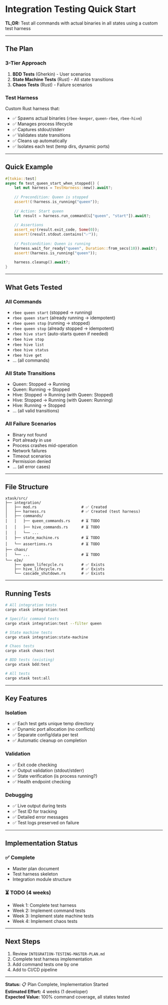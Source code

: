 # Integration Testing Quick Start

**TL;DR:** Test all commands with actual binaries in all states using a custom test harness

---

## The Plan

### 3-Tier Approach

1. **BDD Tests** (Gherkin) - User scenarios
2. **State Machine Tests** (Rust) - All state transitions  
3. **Chaos Tests** (Rust) - Failure scenarios

### Test Harness

Custom Rust harness that:
- ✅ Spawns actual binaries (`rbee-keeper`, `queen-rbee`, `rbee-hive`)
- ✅ Manages process lifecycle
- ✅ Captures stdout/stderr
- ✅ Validates state transitions
- ✅ Cleans up automatically
- ✅ Isolates each test (temp dirs, dynamic ports)

---

## Quick Example

```rust
#[tokio::test]
async fn test_queen_start_when_stopped() {
    let mut harness = TestHarness::new().await?;
    
    // Precondition: Queen is stopped
    assert!(!harness.is_running("queen"));
    
    // Action: Start queen
    let result = harness.run_command(&["queen", "start"]).await?;
    
    // Assertions
    assert_eq!(result.exit_code, Some(0));
    assert!(result.stdout.contains("✅"));
    
    // Postcondition: Queen is running
    harness.wait_for_ready("queen", Duration::from_secs(10)).await?;
    assert!(harness.is_running("queen"));
    
    harness.cleanup().await?;
}
```

---

## What Gets Tested

### All Commands
- `rbee queen start` (stopped → running)
- `rbee queen start` (already running → idempotent)
- `rbee queen stop` (running → stopped)
- `rbee queen stop` (already stopped → idempotent)
- `rbee hive start` (auto-starts queen if needed)
- `rbee hive stop`
- `rbee hive list`
- `rbee hive status`
- `rbee hive get`
- ... (all commands)

### All State Transitions
- Queen: Stopped → Running
- Queen: Running → Stopped
- Hive: Stopped → Running (with Queen: Stopped)
- Hive: Stopped → Running (with Queen: Running)
- Hive: Running → Stopped
- ... (all valid transitions)

### All Failure Scenarios
- Binary not found
- Port already in use
- Process crashes mid-operation
- Network failures
- Timeout scenarios
- Permission denied
- ... (all error cases)

---

## File Structure

```
xtask/src/
├── integration/
│   ├── mod.rs                    # ✅ Created
│   ├── harness.rs                # ✅ Created (test harness)
│   ├── commands/
│   │   ├── queen_commands.rs     # ⏳ TODO
│   │   ├── hive_commands.rs      # ⏳ TODO
│   │   └── ...
│   ├── state_machine.rs          # ⏳ TODO
│   └── assertions.rs             # ⏳ TODO
├── chaos/
│   └── ...                       # ⏳ TODO
└── e2e/
    ├── queen_lifecycle.rs        # ✅ Exists
    ├── hive_lifecycle.rs         # ✅ Exists
    └── cascade_shutdown.rs       # ✅ Exists
```

---

## Running Tests

```bash
# All integration tests
cargo xtask integration:test

# Specific command tests
cargo xtask integration:test --filter queen

# State machine tests
cargo xtask integration:state-machine

# Chaos tests
cargo xtask chaos:test

# BDD tests (existing)
cargo xtask bdd:test

# All tests
cargo xtask test:all
```

---

## Key Features

### Isolation
- ✅ Each test gets unique temp directory
- ✅ Dynamic port allocation (no conflicts)
- ✅ Separate config/data per test
- ✅ Automatic cleanup on completion

### Validation
- ✅ Exit code checking
- ✅ Output validation (stdout/stderr)
- ✅ State verification (is process running?)
- ✅ Health endpoint checking

### Debugging
- ✅ Live output during tests
- ✅ Test ID for tracking
- ✅ Detailed error messages
- ✅ Test logs preserved on failure

---

## Implementation Status

### ✅ Complete
- Master plan document
- Test harness skeleton
- Integration module structure

### ⏳ TODO (4 weeks)
- Week 1: Complete test harness
- Week 2: Implement command tests
- Week 3: Implement state machine tests
- Week 4: Implement chaos tests

---

## Next Steps

1. Review `INTEGRATION-TESTING-MASTER-PLAN.md`
2. Complete test harness implementation
3. Add command tests one by one
4. Add to CI/CD pipeline

---

**Status:** 📋 Plan Complete, Implementation Started  
**Estimated Effort:** 4 weeks (1 developer)  
**Expected Value:** 100% command coverage, all states tested
